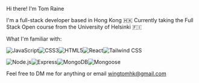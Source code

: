 Hi there! I'm Tom Raine

I'm a full-stack developer based in Hong Kong 🇭🇰
Currently taking the Full Stack Open course from the University of Helsinki 🇫🇮

What I'm familiar with:

<img src="https://img.shields.io/badge/JavaScript-F7DF1E?style=for-the-badge&logo=javascript&logoColor=black" alt="JavaScript"><img src="https://img.shields.io/badge/CSS3-1572B6?style=for-the-badge&logo=css3&logoColor=white" alt="CSS3"><img src="https://img.shields.io/badge/HTML5-E34F26?style=for-the-badge&logo=html5&logoColor=white" alt="HTML5"><img src="https://img.shields.io/badge/React-61DAFB?style=for-the-badge&logo=react&logoColor=black" alt="React"><img src="https://img.shields.io/badge/Tailwind css-06B6D4?style=for-the-badge&logo=tailwindcss&logoColor=white" alt="Tailwind CSS">

<img src="https://img.shields.io/badge/Node.js-339933?style=for-the-badge&logo=nodedotjs&logoColor=white" alt="Node.js"><img src="https://img.shields.io/badge/Express-FFFFFF?style=for-the-badge&logo=express&logoColor=black" alt="Express"><img src="https://img.shields.io/badge/MongoDB-47A248?style=for-the-badge&logo=mongodb&logoColor=white" alt="MongoDB"><img src="https://img.shields.io/badge/Mongoose-880000?style=for-the-badge&logo=mongoose&logoColor=white" alt="Mongoose">




Feel free to DM me for anything or email wingtomhk@gmail.com
